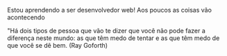 Estou aprendendo a ser desenvolvedor web!
Aos poucos as coisas vão acontecendo

"Há dois tipos de pessoa que vão te dizer que você não pode fazer a diferença neste mundo: as que têm medo de tentar e as que têm medo de que você se dê bem. (Ray Goforth)